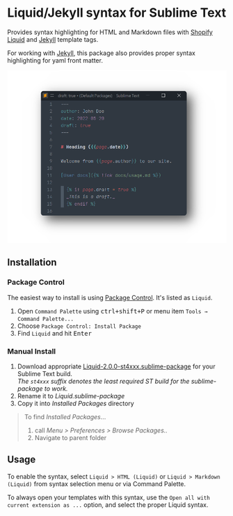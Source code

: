 # Liquid/Jekyll syntax for Sublime Text

Provides syntax highlighting for HTML and Markdown files with [Shopify Liquid](https://shopify.github.io/liquid/) and [Jekyll](https://jekyllrb.com/docs/liquid/) template tags.

For working with [Jekyll](https://jekyllrb.com), this package also provides proper syntax highlighting for yaml front matter.

![](preview.png)

## Installation

### Package Control

The easiest way to install is using [Package Control](https://packagecontrol.io). It's listed as `Liquid`.

1. Open `Command Palette` using <kbd>ctrl+shift+P</kbd> or menu item `Tools → Command Palette...`
2. Choose `Package Control: Install Package`
3. Find `Liquid` and hit <kbd>Enter</kbd>

### Manual Install

1. Download appropriate [Liquid-2.0.0-st4xxx.sublime-package](https://github.com/SublimeText/Liquid/releases) for your Sublime Text build.  
   _The `st4xxx` suffix denotes the least required ST build for the sublime-package to work._
2. Rename it to _Liquid.sublime-package_
3. Copy it into _Installed Packages_ directory
   
> To find _Installed Packages_...
>
> 1. call _Menu > Preferences > Browse Packages.._
> 2. Navigate to parent folder

## Usage

To enable the syntax, select `Liquid > HTML (Liquid)` or `Liquid > Markdown (Liquid)` from syntax selection menu or via Command Palette.

To always open your templates with this syntax, use the `Open all with current extension as ...` option, and select the proper Liquid syntax.
